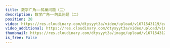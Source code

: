 ```yaml
---
title: 数学广角——鸽巢问题（二）
description: 数学广角——鸽巢问题（二）
position: 28
video: https://res.cloudinary.com/dtysyyt3a/video/upload/v1671543119/easymath/6年级下/05单元鸽巢问题/cveu4flmnciy4p4wln4d.mp4
video_additional: https://res.cloudinary.com/dtysyyt3a/video/upload/v1671543129/easymath/6年级下/05单元鸽巢问题/每课一题的解答视频/jobwdihzwxylr6ky1ytm.mp4
thumbnail: https://res.cloudinary.com/dtysyyt3a/image/upload/v1671543121/easymath/6年级下/05单元鸽巢问题/fl6jv0fc85gf21srver5.png
is_free: False
---
```

